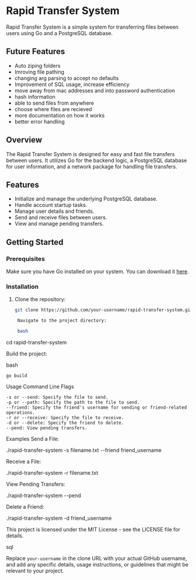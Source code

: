 # Rapid Transfer System

Rapid Transfer System is a simple system for transferring files between users using Go and a PostgreSQL database.

## Future Features

- Auto ziping folders
- Imroving file pathing
- changing arg parsing to accept no defaults
- Improvement of SQL usage, increase efficiency 
- move away from mac addresses and into password authentication
- hash information
- able to send files from anywhere
- choose where files are recieved
- more documentation on how it works
- better error handling

## Overview

The Rapid Transfer System is designed for easy and fast file transfers between users. It utilizes Go for the backend logic, a PostgreSQL database for user information, and a network package for handling file transfers.

## Features

- Initialize and manage the underlying PostgreSQL database.
- Handle account startup tasks.
- Manage user details and friends.
- Send and receive files between users.
- View and manage pending transfers.

## Getting Started

### Prerequisites

Make sure you have Go installed on your system. You can download it [here](https://golang.org/dl/).

### Installation

1. Clone the repository:

   ```bash
   git clone https://github.com/your-username/rapid-transfer-system.git

    Navigate to the project directory:

    bash
   ```

cd rapid-transfer-system

Build the project:

bash

    go build

Usage
Command Line Flags

    -s or --send: Specify the file to send.
    -p or --path: Specify the path to the file to send.
    --friend: Specify the friend's username for sending or friend-related operations.
    -r or --receive: Specify the file to receive.
    -d or --delete: Specify the friend to delete.
    --pend: View pending transfers.

Examples
Send a File:

./rapid-transfer-system -s filename.txt --friend friend_username

Receive a File:

./rapid-transfer-system -r filename.txt

View Pending Transfers:

./rapid-transfer-system --pend

Delete a Friend:

./rapid-transfer-system -d friend_username

This project is licensed under the MIT License - see the LICENSE file for details.

sql

Replace `your-username` in the clone URL with your actual GitHub username, and add any specific details, usage instructions, or guidelines that might be relevant to your project.
